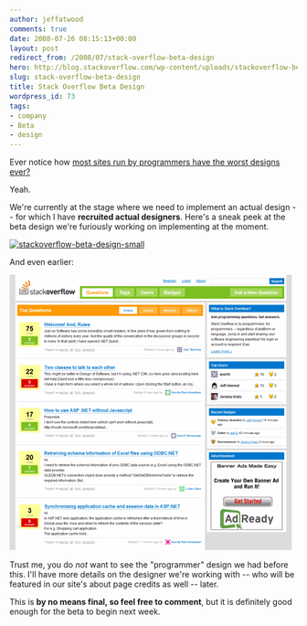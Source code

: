 ```yaml
---
author: jeffatwood
comments: true
date: 2008-07-26 08:15:13+00:00
layout: post
redirect_from: /2008/07/stack-overflow-beta-design
hero: http://blog.stackoverflow.com/wp-content/uploads/stackoverflow-beta-design-small2.png
slug: stack-overflow-beta-design
title: Stack Overflow Beta Design
wordpress_id: 73
tags:
- company
- Beta
- design
---
```



Ever notice how [most sites run by programmers have the worst designs ever?](http://weblogs.asp.net/jeff/archive/2004/11/09/254664.aspx)



Yeah.



We're currently at the stage where we need to implement an actual design -- for which I have **recruited actual designers**. Here's a sneak peek at the beta design we're furiously working on implementing at the moment.



[![stackoverflow-beta-design-small](http://blog.stackoverflow.com/wp-content/uploads/stackoverflow-beta-design-small2.png)](/wp-content/uploads/stackoverflow-beta-design-large2.png)



And even earlier:



![](/images/wordpress/original-so-design-jeremy-kratz.png)



Trust me, you do _not_ want to see the "programmer" design we had before this. I'll have more details on the designer we're working with -- who will be featured in our site's about page credits as well -- later.



This is **by no means final, so feel free to comment**, but it is definitely good enough for the beta to begin next week.

